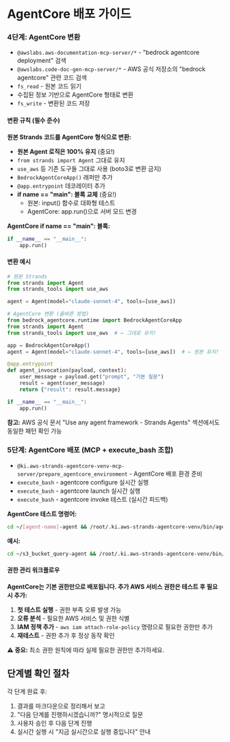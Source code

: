 # AgentCore 배포 가이드

### 4단계: AgentCore 변환
- `@awslabs.aws-documentation-mcp-server/*` - "bedrock agentcore deployment" 검색
- `@awslabs.code-doc-gen-mcp-server/*` - AWS 공식 저장소의 "bedrock agentcore" 관련 코드 검색
- `fs_read` - 원본 코드 읽기
- 수집된 정보 기반으로 AgentCore 형태로 변환
- `fs_write` - 변환된 코드 저장

#### 변환 규칙 (필수 준수)
**원본 Strands 코드를 AgentCore 형식으로 변환:**
- **원본 Agent 로직은 100% 유지** (중요!)
- `from strands import Agent` 그대로 유지
- `use_aws` 등 기존 도구들 그대로 사용 (boto3로 변환 금지)
- `BedrockAgentCoreApp()` 래퍼만 추가
- `@app.entrypoint` 데코레이터 추가
- **if __name__ == "__main__": 블록 교체** (중요!)
  - 원본: input() 함수로 대화형 테스트
  - AgentCore: app.run()으로 서버 모드 변경

**AgentCore if __name__ == "__main__": 블록:**
```python
if __name__ == "__main__":
    app.run()
```

#### 변환 예시
```python
# 원본 Strands
from strands import Agent
from strands_tools import use_aws

agent = Agent(model="claude-sonnet-4", tools=[use_aws])

# AgentCore 변환 (올바른 방법)
from bedrock_agentcore.runtime import BedrockAgentCoreApp
from strands import Agent
from strands_tools import use_aws  # ← 그대로 유지!

app = BedrockAgentCoreApp()
agent = Agent(model="claude-sonnet-4", tools=[use_aws])  # ← 원본 유지!

@app.entrypoint
def agent_invocation(payload, context):
    user_message = payload.get("prompt", "기본 질문")
    result = agent(user_message)
    return {"result": result.message}

if __name__ == "__main__":
    app.run()
```

**참고:** AWS 공식 문서 "Use any agent framework - Strands Agents" 섹션에서도 동일한 패턴 확인 가능

### 5단계: AgentCore 배포 (MCP + execute_bash 조합)
- `@ki.aws-strands-agentcore-venv-mcp-server/prepare_agentcore_environment` - AgentCore 배포 환경 준비
- `execute_bash` - agentcore configure 실시간 실행
- `execute_bash` - agentcore launch 실시간 실행  
- `execute_bash` - agentcore invoke 테스트 (실시간 피드백)

**AgentCore 테스트 명령어:**
```bash
cd ~/[agent-name]-agent && /root/.ki.aws-strands-agentcore-venv/bin/agentcore invoke '{"prompt": "테스트 질문"}'
```

**예시:**
```bash
cd ~/s3_bucket_query-agent && /root/.ki.aws-strands-agentcore-venv/bin/agentcore invoke '{"prompt": "S3 버킷 목록 조회해줘"}'
```

#### 권한 관리 워크플로우
**AgentCore는 기본 권한만으로 배포됩니다. 추가 AWS 서비스 권한은 테스트 후 필요시 추가:**

1. **첫 테스트 실행** - 권한 부족 오류 발생 가능
2. **오류 분석** - 필요한 AWS 서비스 및 권한 식별  
3. **IAM 정책 추가** - `aws iam attach-role-policy` 명령으로 필요한 권한만 추가
4. **재테스트** - 권한 추가 후 정상 동작 확인

**⚠️ 중요:** 최소 권한 원칙에 따라 실제 필요한 권한만 추가하세요.

## 단계별 확인 절차

각 단계 완료 후:
1. 결과를 마크다운으로 정리해서 보고
2. "다음 단계를 진행하시겠습니까?" 명시적으로 질문
3. 사용자 승인 후 다음 단계 진행
4. 실시간 실행 시 "지금 실시간으로 실행 중입니다" 안내
